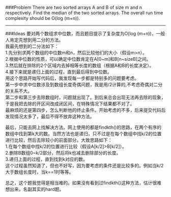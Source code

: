 ###Problem
There are two sorted arrays A and B of size m and n respectively. Find the median of the two sorted arrays. The overall run time complexity should be O(log (m+n)). 

---

###Ideas
要对两个数组求中位数，而且题目提示了复杂度为O(log (m+n))，一般人肯定先想到用二分的方法。  
我最先想到的二分法如下：  
1.先分别求两个数组的中位数m和n，然后比较他们的大小（假设m>n）。  
2.根据中位数的性质，可以确定中位数肯定在A[0~m]和B[n~sizeB]之间。  
3.然后就在排除的2个区域内去掉相等长度的数组（根据A和B的长度决定）。  
4.接下来就是递归上面的过程，直到最后得到中位数。  
用这个思路开始写代码后，我发现每一步都是特别多的问题要考虑。  
第一步中求中位数涉及到数组长度奇偶问题，我是用/2计算的,不考虑奇偶对二分的关系不大。  
第二步和第三步去除数组时，问题就出现了。到后来总会出现无法再去除的现象，于是我把去除的开区间改成闭区间，在特殊情况下结果都不对了。  
最麻烦的还是第四步，怎么判断他的终止条件。开始考虑的不多，后来提交代码后发现情况太多了，最后不得不放弃这种方法。  

最后，只能去网上找解决方法。网上使用的都是findkth()的思路，在两个有序的数组中找到第k大的数。当然方法也是递归，只不过是在每个数组中找k/2的位置进行比较，然后去除较小的前面部分。大致思路如下：  
1.在每个数组中找k/2的位置进行比较（假设A[k/2]>B[k/2]）。  
2.删除B数组0~k/2部分，然后将k也减去删除部分的长度。  
3.递归上面的过程，直到找到k对应的数。  
这个过程虽然知道了，但也不好写，因为要考虑的条件还是比较多的。例如当k/2大于数组长度时，当k==1时等等。  

总之，这个题我觉得是相当难的。如果没有看到过findkth()这种方法，估计很难想出来，名副其实的hard题。
